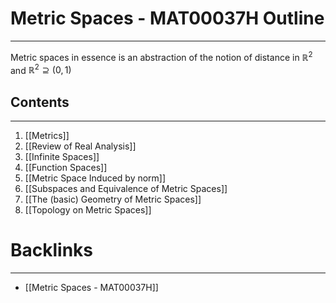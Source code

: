 # Metric Spaces - MAT00037H Outline
---

Metric spaces in essence is an abstraction of the notion of distance in $\mathbb{R}^2$ and $\mathbb{R}^{2}\supseteq (0,1)$
## Contents
---
1. [[Metrics]]
2. [[Review of Real Analysis]]
3. [[Infinite Spaces]]
4. [[Function Spaces]]
5. [[Metric Space Induced by norm]]
6. [[Subspaces and Equivalence of Metric Spaces]]
7. [[The (basic) Geometry of Metric Spaces]]
8.  [[Topology on Metric Spaces]]


# Backlinks
---
- [[Metric Spaces - MAT00037H]]